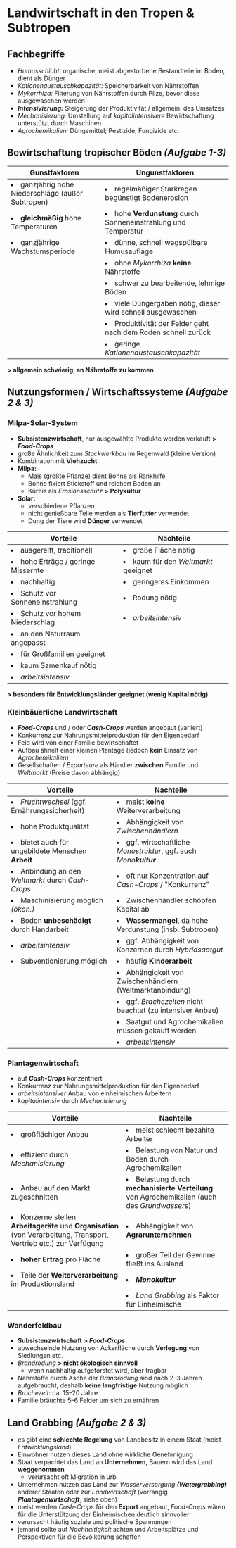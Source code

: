 # Landwirtschaft in den Tropen & Subtropen

## Fachbegriffe

- *Humusschicht:* organische, meist abgestorbene Bestandteile im Boden, dient als Dünger
- *Kationenaustauschkapazität:* Speicherbarkeit von Nährstoffen
- *Mykorrhiza:* Filterung von Nährstoffen durch Pilze, bevor diese ausgewaschen werden
- ***Intensivierung:*** Steigerung der Produktivität / allgemein: des Umsatzes
- *Mechanisierung:* Umstellung auf *kapitalintensivere* Bewirtschaftung unterstützt durch Maschinen
- *Agrochemikalien:* Düngemittel; Pestizide, Fungizide etc.

## Bewirtschaftung tropischer Böden *(Aufgabe 1-3)*

Gunstfaktoren | Ungunstfaktoren
--- | ---
| <li>ganzjährig hohe Niederschläge (außer Subtropen)</li> | <li>regelmäßiger Starkregen begünstigt Bodenerosion</li>
| <li>**gleichmäßig** hohe Temperaturen</li> | <li>hohe **Verdunstung** durch Sonneneinstrahlung und Temperatur</li>
| <li>ganzjährige Wachstumsperiode</li> | <li>dünne, schnell wegspülbare Humusauflage</li>
| | <li>ohne *Mykorrhiza* **keine** Nährstoffe</li>
| | <li>schwer zu bearbeitende, lehmige Böden</li>
| | <li>viele Düngergaben nötig, dieser wird schnell ausgewaschen</li>
| | <li>Produktivität der Felder geht nach dem Roden schnell zurück</li>
| | <li>geringe *Kationenaustauschkapazität*</li>

**> allgemein schwierig, an Nährstoffe zu kommen**

## Nutzungsformen / Wirtschaftssysteme *(Aufgabe 2 & 3)*

### Milpa-Solar-System
- **Subsistenzwirtschaft**, nur ausgewählte Produkte werden verkauft **> *Food-Crops***
- große Ähnlichkeit zum *Stockwerkbau* im Regenwald (kleine Version)
- Kombination mit **Viehzucht**
- **Milpa:**
	- Mais (größte Pflanze) dient Bohne als Rankhilfe
	- Bohne fixiert Stickstoff und reichert Boden an
	- Kürbis als *Erosionsschutz* **> Polykultur**
- **Solar:**
	- verschiedene Pflanzen
	- nicht genießbare Teile werden als **Tierfutter** verwendet
	- Dung der Tiere wird **Dünger** verwendet

Vorteile | Nachteile
--- | ---
| <li>ausgereift, traditionell</li> | <li>große Fläche nötig</li>
| <li>hohe Erträge / geringe Missernte</li> | <li>kaum für den *Weltmarkt* geeignet</li>
| <li>nachhaltig</li> | <li>geringeres Einkommen</li>
| <li>Schutz vor Sonneneinstrahlung</li> | <li>Rodung nötig</li>
| <li>Schutz vor hohem Niederschlag</li> | <li>*arbeitsintensiv*</li>
| <li>an den Naturraum angepasst</li> |
| <li>für Großfamilien geeignet</li> |
| <li>kaum Samenkauf nötig</li> |
| <li>*arbeitsintensiv*</li> |

**> besonders für Entwicklungsländer geeignet (wenig Kapital nötig)**

### Kleinbäuerliche Landwirtschaft
- ***Food-Crops*** und / oder ***Cash-Crops*** werden angebaut (variiert)
- Konkurrenz zur Nahrungsmittelproduktion für den Eigenbedarf
- Feld wird von einer Familie bewirtschaftet
- Aufbau ähnelt einer kleinen Plantage (jedoch **kein** Einsatz von *Agrochemikalien*)
- Gesellschaften / *Exporteure* als Händler **zwischen** Familie und *Weltmarkt* (Preise davon abhängig)

Vorteile | Nachteile
--- | ---
| <li>*Fruchtwechsel* (ggf. Ernährungssicherheit)</li>| <li>meist **keine** Weiterverarbeitung</li>
| <li>hohe Produktqualität</li> | <li>Abhängigkeit von *Zwischenhändlern*</li>
| <li>bietet auch für ungebildete Menschen **Arbeit**</li> | <li>ggf. wirtschaftliche *Monostruktur*, ggf. auch *Mono**kultur***</li>
| <li>Anbindung an den *Weltmarkt* durch *Cash-Crops*</li> | <li>oft nur Konzentration auf *Cash-Crops* / "Konkurrenz"</li>
| <li>Maschinisierung möglich *(ökon.)*</li> | <li>Zwischenhändler schöpfen Kapital ab</li>
| <li>Boden **unbeschädigt** durch Handarbeit</li> | <li>**Wassermangel**, da hohe Verdunstung (insb. Subtropen)</li>
| <li>*arbeitsintensiv*</li> | <li>ggf. Abhängigkeit von Konzernen durch *Hybridsaatgut*</li>
| <li>Subventionierung möglich</li> | <li>häufig **Kinderarbeit**</li>
| | <li>Abhängigkeit von Zwischenhändlern (Weltmarktanbindung)</li>
| | <li>ggf. *Brachezeiten* nicht beachtet (zu intensiver Anbau)</li>
| | <li>Saatgut und Agrochemikalien müssen gekauft werden</li>
| | <li>*arbeitsintensiv*</li>

### Plantagenwirtschaft
- auf ***Cash-Crops*** konzentriert
- Konkurrenz zur Nahrungsmittelproduktion für den Eigenbedarf
- *arbeitsintensiver* Anbau von einheimischen Arbeitern
- *kapitalintensiv* durch *Mechanisierung*

Vorteile | Nachteile
--- | ---
| <li>großflächiger Anbau</li> | <li>meist schlecht bezahlte Arbeiter</li>
| <li>effizient durch *Mechanisierung*</li> | <li>Belastung von Natur und Boden durch Agrochemikalien</li>
| <li>Anbau auf den Markt zugeschnitten</li> | <li>Belastung durch **mechanisierte Verteilung** von Agrochemikalien (auch des *Grundwassers*)</li>
| <li>Konzerne stellen **Arbeitsgeräte** und **Organisation** (von Verarbeitung, Transport, Vertrieb etc.) zur Verfügung</li> | <li>Abhängigkeit von **Agrarunternehmen**</li>
| <li>**hoher Ertrag** pro Fläche</li> | <li>großer Teil der Gewinne fließt ins Ausland</li>
| <li>Teile der **Weiterverarbeitung** im Produktionsland</li> | <li>***Monokultur***</li>
| | <li>*Land Grabbing* als Faktor für Einheimische </li>

### Wanderfeldbau
- **Subsistenzwirtschaft** **> *Food-Crops***
- abwechselnde Nutzung von Ackerfläche durch **Verlegung** von Siedlungen etc.
- *Brandrodung* **> nicht ökologisch sinnvoll**
	- wenn nachhaltig aufgeforstet wird, aber tragbar
- Nährstoffe durch Asche der *Brandrodung* sind nach 2–3 Jahren aufgebraucht, deshalb **keine langfristige** Nutzung möglich
- *Brachezeit:* ca. 15–20 Jahre
- Familie bräuchte 5–6 Felder um sich zu ernähren

## Land Grabbing *(Aufgabe 2 & 3)*

- es gibt eine **schlechte Regelung** von Landbesitz in einem Staat (meist *Entwicklungsland*)
- Einwohner nutzen dieses Land ohne wirkliche Genehmigung
- Staat verpachtet das Land an **Unternehmen**, Bauern wird das Land **weggenommen**
	- verursacht oft Migration in urb
- Unternehmen nutzen das Land zur *Wasserversorgung* ***(Watergrabbing)*** anderer Staaten oder zur *Landwirtschaft* (vorrangig ***Plantagenwirtschaft***, siehe oben)
- meist werden *Cash-Crops* für den **Export** angebaut, *Food-Crops* wären für die Unterstützung der Einheimischen deutlich sinnvoller
- verursacht häufig soziale und politische Spannungen
- jemand sollte auf *Nachhaltigkeit* achten und Arbeitsplätze und Perspektiven für die Bevölkerung schaffen

<!--stackedit_data:
eyJoaXN0b3J5IjpbLTc5NDkwOTkyMCw4NTU5NzAyOTksLTE5MT
M2NDIxNTcsLTQ2NTA3NDg5Niw2NjIwMDE0NzIsLTEyNDQxMTA4
NDQsMTc1NDk1ODY4NCwxMDg0NTQyNDM5LDExMjgxNTkzMjgsMT
U5NTY0NjIxNyw0MDAyOTM2NDMsLTEwNjQwNjQ4MDIsMzc1ODkz
MjQ3LC0xOTkxODk5NzQ3LDg3OTI0OTY2NSwtMTQwNTg3NzgyMy
wxNDYyNjU5MjY1LC05NTM3OTU1NTAsMzEyNjYwNTY1LC0yMDU5
NDk3NTE5XX0=
-->